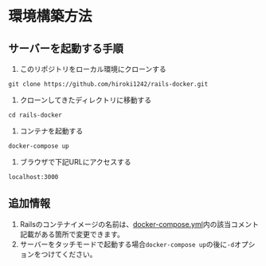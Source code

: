 # 環境構築方法

## サーバーを起動する手順

1. このリポジトリをローカル環境にクローンする
```
git clone https://github.com/hiroki1242/rails-docker.git
```

1. クローンしてきたディレクトリに移動する
```
cd rails-docker
```

1. コンテナを起動する
```
docker-compose up
```

1. ブラウザで下記URLにアクセスする
```
localhost:3000
```


## 追加情報

1. Railsのコンテナイメージの名前は、[docker-compose.yml](https://github.com/hiroki1242/rails-docker/blob/docker/docker-compose.yml "yamlファイル")内の該当コメント記載がある箇所で変更できます。
1. サーバーをタッチモードで起動する場合`docker-compose up`の後に`-d`オプションをつけてください。

